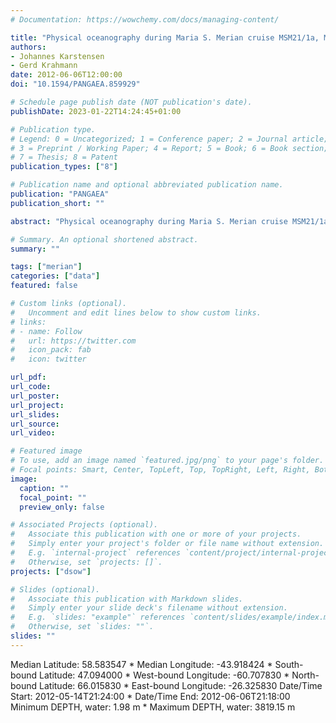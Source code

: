 ```yaml
---
# Documentation: https://wowchemy.com/docs/managing-content/

title: "Physical oceanography during Maria S. Merian cruise MSM21/1a, May - June 2012"
authors: 
- Johannes Karstensen
- Gerd Krahmann
date: 2012-06-06T12:00:00
doi: "10.1594/PANGAEA.859929"

# Schedule page publish date (NOT publication's date).
publishDate: 2023-01-22T14:24:45+01:00

# Publication type.
# Legend: 0 = Uncategorized; 1 = Conference paper; 2 = Journal article;
# 3 = Preprint / Working Paper; 4 = Report; 5 = Book; 6 = Book section;
# 7 = Thesis; 8 = Patent
publication_types: ["8"]

# Publication name and optional abbreviated publication name.
publication: "PANGAEA"
publication_short: ""

abstract: "Physical oceanography during Maria S. Merian cruise MSM21/1a, 14 May - 6 June 2012."

# Summary. An optional shortened abstract.
summary: ""

tags: ["merian"]
categories: ["data"]
featured: false

# Custom links (optional).
#   Uncomment and edit lines below to show custom links.
# links:
# - name: Follow
#   url: https://twitter.com
#   icon_pack: fab
#   icon: twitter

url_pdf:
url_code:
url_poster:
url_project:
url_slides:
url_source:
url_video:

# Featured image
# To use, add an image named `featured.jpg/png` to your page's folder. 
# Focal points: Smart, Center, TopLeft, Top, TopRight, Left, Right, BottomLeft, Bottom, BottomRight.
image:
  caption: ""
  focal_point: ""
  preview_only: false

# Associated Projects (optional).
#   Associate this publication with one or more of your projects.
#   Simply enter your project's folder or file name without extension.
#   E.g. `internal-project` references `content/project/internal-project/index.md`.
#   Otherwise, set `projects: []`.
projects: ["dsow"]

# Slides (optional).
#   Associate this publication with Markdown slides.
#   Simply enter your slide deck's filename without extension.
#   E.g. `slides: "example"` references `content/slides/example/index.md`.
#   Otherwise, set `slides: ""`.
slides: ""
---
```

Median Latitude: 58.583547 * Median Longitude: -43.918424 * South-bound Latitude: 47.094000 * West-bound Longitude: -60.707830 * North-bound Latitude: 66.015830 * East-bound Longitude: -26.325830
Date/Time Start: 2012-05-14T21:24:00 * Date/Time End: 2012-06-06T21:18:00
Minimum DEPTH, water: 1.98 m * Maximum DEPTH, water: 3819.15 m